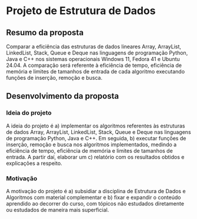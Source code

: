 # Projeto de Estrutura de Dados

## Resumo da proposta

Comparar a eficiência das estruturas de dados lineares Array, ArrayList, LinkedList, Stack, Queue e Deque nas linguagens de programação Python, Java e C++ nos sistemas operacionais Windows 11, Fedora 41 e Ubuntu 24.04. A comparação será referente à eficiência de tempo, eficiência de memória e limites de tamanhos de entrada de cada algoritmo executando funções de inserção, remoção e busca.

## Desenvolvimento da proposta

### Ideia do projeto

A ideia do projeto é a) implementar os algoritmos referentes às estruturas de dados Array, ArrayList, LinkedList, Stack, Queue e Deque nas linguagens de programação Python, Java e C++. Em seguida, b) executar funções de inserção, remoção e busca nos algoritmos implementados, medindo a eficiência de tempo, eficiência de memória e limites de tamanhos de entrada. A partir daí, elaborar um c) relatório com os resultados obtidos e explicações a respeito.

### Motivação

A motivação do projeto é a) subsidiar a disciplina de Estrutura de Dados e Algoritmos com material complementar e b) fixar e expandir o conteúdo aprendido ao decorrer do curso, com tópicos não estudados diretamente ou estudados de maneira mais superficial.

